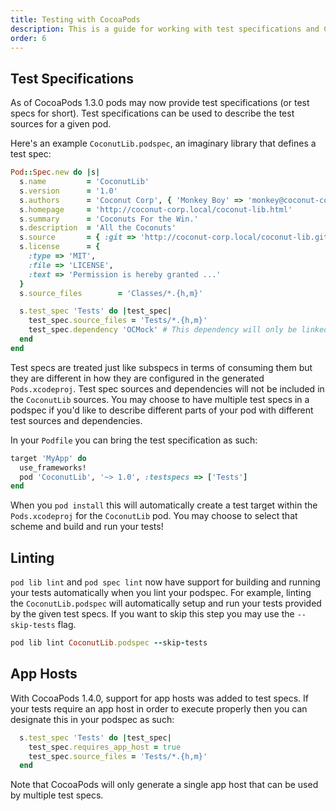 ```yaml
---
title: Testing with CocoaPods
description: This is a guide for working with test specifications and CocoaPods
order: 6
---
```


## Test Specifications

As of CocoaPods 1.3.0 pods may now provide test specifications (or test specs for short). Test specifications can be used to describe the test sources for a given pod.

Here's an example `CoconutLib.podspec`, an imaginary library that defines a test spec:

```ruby
Pod::Spec.new do |s|
  s.name         = 'CoconutLib'
  s.version      = '1.0'
  s.authors      = 'Coconut Corp', { 'Monkey Boy' => 'monkey@coconut-corp.local' }
  s.homepage     = 'http://coconut-corp.local/coconut-lib.html'
  s.summary      = 'Coconuts For the Win.'
  s.description  = 'All the Coconuts'
  s.source       = { :git => 'http://coconut-corp.local/coconut-lib.git', :tag => 'v1.0' }
  s.license      = {
    :type => 'MIT',
    :file => 'LICENSE',
    :text => 'Permission is hereby granted ...'
  }
  s.source_files        = 'Classes/*.{h,m}'

  s.test_spec 'Tests' do |test_spec|
    test_spec.source_files = 'Tests/*.{h,m}'
    test_spec.dependency 'OCMock' # This dependency will only be linked with your tests.
  end  
end
```

Test specs are treated just like subspecs in terms of consuming them but they are different in how they are configured in the generated `Pods.xcodeproj`. Test spec sources and dependencies will not be included in the `CoconutLib` sources. You may choose to have multiple test specs in a podspec if you'd like to describe different parts of your pod with different test sources and dependencies.

In your `Podfile` you can bring the test specification as such:

```ruby
target 'MyApp' do
  use_frameworks!
  pod 'CoconutLib', '~> 1.0', :testspecs => ['Tests'] 
end
```

When you `pod install` this will automatically create a test target within the `Pods.xcodeproj` for the `CoconutLib` pod. You may choose to select that scheme and build and run your tests!

## Linting

`pod lib lint` and `pod spec lint` now have support for building and running your tests automatically when you lint your podspec. For example, linting the `CoconutLib.podspec` will automatically setup and run your tests provided by the given test specs. If you want to skip this step you may use the `--skip-tests` flag.

```ruby
pod lib lint CoconutLib.podspec --skip-tests
```

## App Hosts

With CocoaPods 1.4.0, support for app hosts was added to test specs. If your tests require an app host in order to execute properly then you can designate this in your podspec as such:

```ruby
  s.test_spec 'Tests' do |test_spec|
    test_spec.requires_app_host = true
    test_spec.source_files = 'Tests/*.{h,m}'
  end
```

Note that CocoaPods will only generate a single app host that can be used by multiple test specs.
